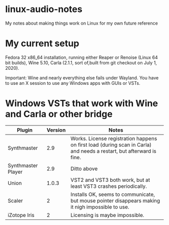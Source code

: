 # linux-audio-notes
My notes about making things work on Linux for my own future reference

# My current setup

Fedora 32 x86_64 installation, running either Reaper or Renoise (Linux 64 bit builds), Wine 5.10, Carla (2.1.1, sort of,built from git checkout on July 1, 2020).

Important: Wine and nearly everything else fails under Wayland. You have to use an X session to use any Windows apps with GUIs or VSTs.

# Windows VSTs that work with Wine and Carla or other bridge

|Plugin|Version|Notes|
|------|-------|-----|
|Synthmaster|2.9|Works. License registration happens on first load (during scan in Carla) and needs a restart, but afterward is fine.|
|Synthmaster Player|2.9|Ditto above|
|Union|1.0.3|VST2 and VST3 both work, but at least VST3 crashes periodically.|
|Scaler|2|Installs OK, seems to communicate, but mouse pointer disappears making it nigh impossible to use.|
|iZotope Iris|2|Licensing is maybe impossible.|
